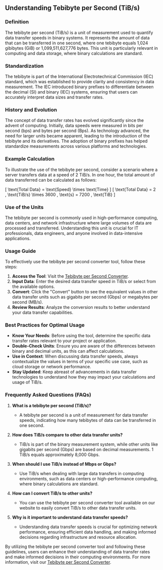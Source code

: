 ## Understanding Tebibyte per Second (TiB/s)

### Definition
The tebibyte per second (TiB/s) is a unit of measurement used to quantify data transfer speeds in binary systems. It represents the amount of data that can be transferred in one second, where one tebibyte equals 1,024 gibibytes (GiB) or 1,099,511,627,776 bytes. This unit is particularly relevant in computing and data storage, where binary calculations are standard.

### Standardization
The tebibyte is part of the International Electrotechnical Commission (IEC) standard, which was established to provide clarity and consistency in data measurement. The IEC introduced binary prefixes to differentiate between the decimal (SI) and binary (IEC) systems, ensuring that users can accurately interpret data sizes and transfer rates.

### History and Evolution
The concept of data transfer rates has evolved significantly since the advent of computing. Initially, data speeds were measured in bits per second (bps) and bytes per second (Bps). As technology advanced, the need for larger units became apparent, leading to the introduction of the tebibyte and its derivatives. The adoption of binary prefixes has helped standardize measurements across various platforms and technologies.

### Example Calculation
To illustrate the use of the tebibyte per second, consider a scenario where a server transfers data at a speed of 2 TiB/s. In one hour, the total amount of data transferred can be calculated as follows:

\[ 
\text{Total Data} = \text{Speed} \times \text{Time} 
\]
\[ 
\text{Total Data} = 2 \, \text{TiB/s} \times 3600 \, \text{s} = 7200 \, \text{TiB} 
\]

### Use of the Units
The tebibyte per second is commonly used in high-performance computing, data centers, and network infrastructure where large volumes of data are processed and transferred. Understanding this unit is crucial for IT professionals, data engineers, and anyone involved in data-intensive applications.

### Usage Guide
To effectively use the tebibyte per second converter tool, follow these steps:

1. **Access the Tool**: Visit the [Tebibyte per Second Converter](https://www.inayam.co/unit-converter/data_transfer_speed_binary).
2. **Input Data**: Enter the desired data transfer speed in TiB/s or select from the available options.
3. **Convert**: Click the "Convert" button to see the equivalent values in other data transfer units such as gigabits per second (Gbps) or megabytes per second (MB/s).
4. **Review Results**: Analyze the conversion results to better understand your data transfer capabilities.

### Best Practices for Optimal Usage
- **Know Your Needs**: Before using the tool, determine the specific data transfer rates relevant to your project or application.
- **Double-Check Units**: Ensure you are aware of the differences between binary and decimal units, as this can affect calculations.
- **Use in Context**: When discussing data transfer speeds, always contextualize the values in terms of your specific use case, such as cloud storage or network performance.
- **Stay Updated**: Keep abreast of advancements in data transfer technologies to understand how they may impact your calculations and usage of TiB/s.

### Frequently Asked Questions (FAQs)

1. **What is a tebibyte per second (TiB/s)?**
   - A tebibyte per second is a unit of measurement for data transfer speeds, indicating how many tebibytes of data can be transferred in one second.

2. **How does TiB/s compare to other data transfer units?**
   - TiB/s is part of the binary measurement system, while other units like gigabits per second (Gbps) are based on decimal measurements. 1 TiB/s equals approximately 8,000 Gbps.

3. **When should I use TiB/s instead of Mbps or Gbps?**
   - Use TiB/s when dealing with large data transfers in computing environments, such as data centers or high-performance computing, where binary calculations are standard.

4. **How can I convert TiB/s to other units?**
   - You can use the tebibyte per second converter tool available on our website to easily convert TiB/s to other data transfer units.

5. **Why is it important to understand data transfer speeds?**
   - Understanding data transfer speeds is crucial for optimizing network performance, ensuring efficient data handling, and making informed decisions regarding infrastructure and resource allocation.

By utilizing the tebibyte per second converter tool and following these guidelines, users can enhance their understanding of data transfer rates and make informed decisions in their computing environments. For more information, visit our [Tebibyte per Second Converter](https://www.inayam.co/unit-converter/data_transfer_speed_binary).